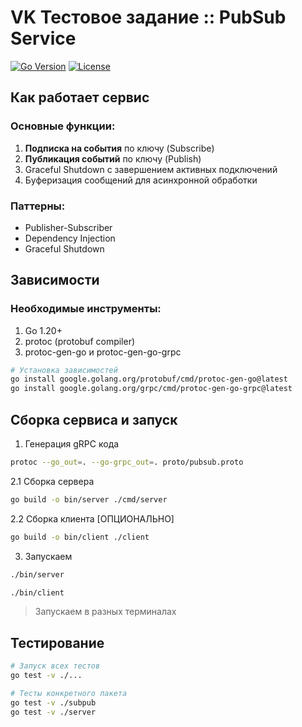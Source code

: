 # VK Тестовое задание :: PubSub Service

[![Go Version](https://img.shields.io/badge/go-1.20+-00ADD8?style=flat-square&logo=go)](https://golang.org/dl/)
[![License](https://img.shields.io/badge/license-MIT-blue?style=flat-square)](LICENSE)

## Как работает сервис

### Основные функции:
1. **Подписка на события** по ключу (Subscribe)
2. **Публикация событий** по ключу (Publish)
3. Graceful Shutdown с завершением активных подключений
4. Буферизация сообщений для асинхронной обработки

### Паттерны:
- Publisher-Subscriber
- Dependency Injection
- Graceful Shutdown

## Зависимости

### Необходимые инструменты:
1. Go 1.20+
2. protoc (protobuf compiler)
3. protoc-gen-go и protoc-gen-go-grpc

```bash
# Установка зависимостей
go install google.golang.org/protobuf/cmd/protoc-gen-go@latest
go install google.golang.org/grpc/cmd/protoc-gen-go-grpc@latest
```

## Сборка сервиса и запуск

1. Генерация gRPC кода

```bash
protoc --go_out=. --go-grpc_out=. proto/pubsub.proto
```

2.1 Сборка сервера

```bash
go build -o bin/server ./cmd/server
```

2.2 Сборка клиента [ОПЦИОНАЛЬНО]
```bash
go build -o bin/client ./client
```

3. Запускаем

```bash
./bin/server
```

```bash
./bin/client
```

> Запускаем в разных терминалах

## Тестирование

```bash
# Запуск всех тестов
go test -v ./...

# Тесты конкретного пакета
go test -v ./subpub
go test -v ./server
```

